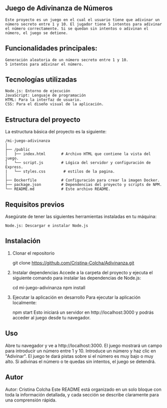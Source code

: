 ## Juego de Adivinanza de Números
    Este proyecto es un juego en el cual el usuario tiene que adivinar un número secreto entre 1 y 10. El jugador tiene 5 intentos para adivinar el número correctamente. Si se quedan sin intentos o adivinan el número, el juego se detiene.
## Funcionalidades principales:
    Generación aleatoria de un número secreto entre 1 y 10.
    5 intentos para adivinar el número.
## Tecnologías utilizadas
    Node.js: Entorno de ejecución 
    JavaScript: Lenguaje de programación 
    HTML: Para la interfaz de usuario.
    CSS: Para el diseño visual de la aplicación.
## Estructura del proyecto
La estructura básica del proyecto es la siguiente:

    /mi-juego-adivinanza
    │
    ├── /public
    │   ├── index.html       # Archivo HTML que contiene la vista del juego.
    │   └── script.js        # Lógica del servidor y configuración de Express.
    |   └── styles.css        # estilos de la pagina.
    │
    ├── Dockerfile           # Configuración para crear la imagen Docker.
    ├── package.json         # Dependencias del proyecto y scripts de NPM.
    └── README.md            # Este archivo README.
## Requisitos previos
Asegúrate de tener las siguientes herramientas instaladas en tu máquina:

    Node.js: Descargar e instalar Node.js

## Instalación
1. Clonar el repositorio

    git clone https://github.com/Cristina-Colcha/Adivinanza.git
2. Instalar dependencias
Accede a la carpeta del proyecto y ejecuta el siguiente comando para instalar las dependencias de Node.js:

    cd mi-juego-adivinanza
    npm install
3. Ejecutar la aplicación en desarrollo
Para ejecutar la aplicación localmente:

    npm start
Esto iniciará un servidor en http://localhost:3000 y podrás acceder al juego desde tu navegador.

## Uso
Abre tu navegador y ve a http://localhost:3000.
    El juego mostrará un campo para introducir un número entre 1 y 10.
    Introduce un número y haz clic en "Adivinar".
    El juego te dará pistas sobre si el número es muy bajo o muy alto.
    Si adivinas el número o te quedas sin intentos, el juego se detendrá.

## Autor
Autor: Cristina Colcha
Este README está organizado en un solo bloque con toda la información detallada, y cada sección se describe claramente para una comprensión rápida.
